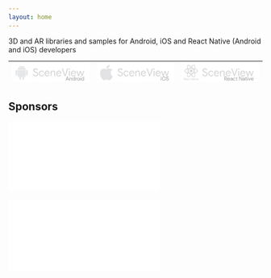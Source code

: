 ```yaml
---
layout: home
---
```

3D and AR libraries and samples for Android, iOS and React Native (Android and iOS) developers

| [![Logo SceneView Android](/assets/img/logos/android/logo_link.png)](https://github.com/SceneView/sceneform-android) | [![Logo SceneView iOS](/assets/img/logos/ios/logo_link.png)](https://github.com/SceneView/sceneform-ios) | [![Logo SceneView React Native](/assets/img/logos/react-native/logo_link.png)](https://github.com/SceneView/react-native-sceneform) |
| - | - | - |

## Sponsors


[![Logo DigitalMate](/assets/img/sponsors/digitalmate.png)](https://www.digitalmate.fr/)

[![Logo Netpipe](/assets/img/sponsors/netpipe.png)](https://www.netpipe.io/)
